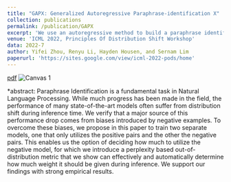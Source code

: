 ```yaml
---
title: "GAPX: Generalized Autoregressive Paraphrase-identification X"
collection: publications
permalink: /publication/GAPX
excerpt: 'We use an autoregressive method to build a paraphrase identification model robust to distribution shift.'
venue: 'ICML 2022, Principles Of Distribution Shift Workshop'
data: 2022-7
author: Yifei Zhou, Renyu Li, Hayden Housen, and Sernam Lim
paperurl: 'https://sites.google.com/view/icml-2022-pods/home'
---
```

[pdf](https://yifeizhou02.github.io/yifeizhou.github.io/files/GAPX.pdf)
![Canvas 1](https://user-images.githubusercontent.com/83000332/173618717-570f697c-2671-41aa-96da-1459fc627332.png)

*abstract:
Paraphrase Identification is a fundamental task in Natural Language Processing. While much progress has been made in the field, the performance of many state-of-the-art models often suffer from distribution shift during inference time. We verify that a major source of this performance drop comes from biases introduced by negative examples. To overcome these biases, we propose in this paper to train two separate models, one that only utilizes the positive pairs and the other the negative pairs. This enables us the option of deciding how much to utilize the negative model, for which we introduce a perplexity based out-of-distribution metric that we show can effectively and automatically determine how much weight it should be given during inference. We support our findings with strong empirical results.
